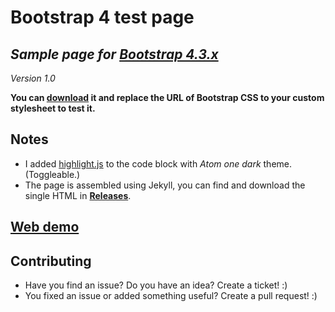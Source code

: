 # Bootstrap 4 test page

## *Sample page for **[Bootstrap 4.3.x](https://getbootstrap.com/)***

*Version 1.0*

**You can [download][dl] it and replace the URL of Bootstrap CSS to your custom stylesheet to test it.**



## Notes

* I added [highlight.js](https://highlightjs.org/) to the code block with *Atom one dark* theme. (Toggleable.)
* The page is assembled using Jekyll, you can find and download the single HTML in **[Releases][dl]**.



## [Web demo](https://juzraai.github.io/bootstrap4-test-page/)


## Contributing

* Have you find an issue? Do you have an idea? Create a ticket! :)
* You fixed an issue or added something useful? Create a pull request! :)



[dl]: https://github.com/juzraai/bootstrap4-test-page/releases
